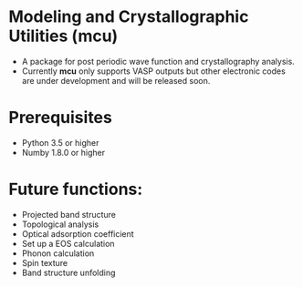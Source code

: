 # Modeling and Crystallographic Utilities (mcu)
- A package for post periodic wave function and crystallography analysis.
- Currently **mcu** only supports VASP outputs but other electronic codes are under development and will be released soon.

# Prerequisites
- Python 3.5 or higher
- Numby 1.8.0 or higher

# Future functions:
 - Projected band structure
 - Topological analysis
 - Optical adsorption coefficient
 - Set up a EOS calculation
 - Phonon calculation
 - Spin texture
 - Band structure unfolding
